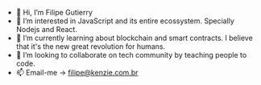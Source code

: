 - 👋 Hi, I’m Filipe Gutierry
- 👀 I’m interested in JavaScript and its entire ecossystem. Specially Nodejs and React.
- 🌱 I’m currently learning about blockchain and smart contracts. I believe that it's the new great revolution for humans.
- 💞️ I’m looking to collaborate on tech community by teaching people to code.
- 📫 Email-me -> filipe@kenzie.com.br
